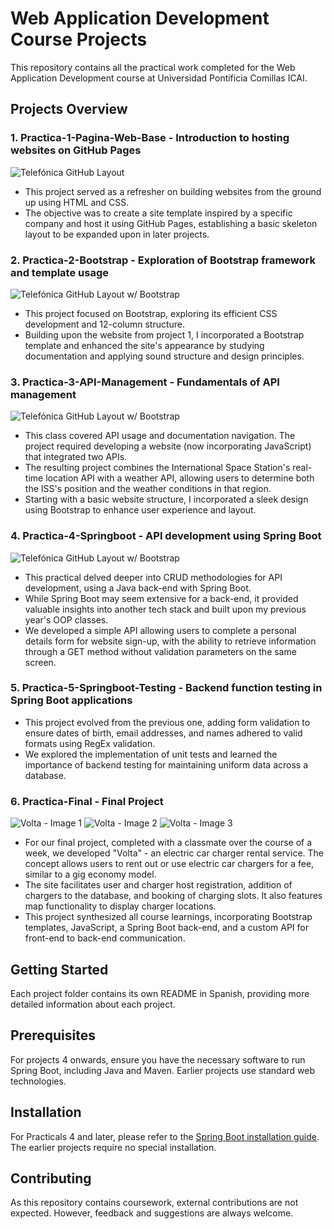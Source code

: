 # Web Application Development Course Projects

This repository contains all the practical work completed for the Web Application Development course at Universidad Pontificia Comillas ICAI.

## Projects Overview

### 1. Practica-1-Pagina-Web-Base - Introduction to hosting websites on GitHub Pages
![Telefónica GitHub Layout](./repo-images/Practical-1-Github-Pages.png)
- This project served as a refresher on building websites from the ground up using HTML and CSS.
- The objective was to create a site template inspired by a specific company and host it using GitHub Pages, establishing a basic skeleton layout to be expanded upon in later projects.

### 2. Practica-2-Bootstrap - Exploration of Bootstrap framework and template usage
![Telefónica GitHub Layout w/ Bootstrap](./repo-images/Practical-2-Bootstrap-Template.png)
- This project focused on Bootstrap, exploring its efficient CSS development and 12-column structure.
- Building upon the website from project 1, I incorporated a Bootstrap template and enhanced the site's appearance by studying documentation and applying sound structure and design principles.

### 3. Practica-3-API-Management - Fundamentals of API management
![Telefónica GitHub Layout w/ Bootstrap](./repo-images/Practical-3-ISS-API.png)
- This class covered API usage and documentation navigation. The project required developing a website (now incorporating JavaScript) that integrated two APIs.
- The resulting project combines the International Space Station's real-time location API with a weather API, allowing users to determine both the ISS's position and the weather conditions in that region.
- Starting with a basic website structure, I incorporated a sleek design using Bootstrap to enhance user experience and layout.

### 4. Practica-4-Springboot - API development using Spring Boot
![Telefónica GitHub Layout w/ Bootstrap](./repo-images/Practical-4-FORM.png)
- This practical delved deeper into CRUD methodologies for API development, using a Java back-end with Spring Boot.
- While Spring Boot may seem extensive for a back-end, it provided valuable insights into another tech stack and built upon my previous year's OOP classes.
- We developed a simple API allowing users to complete a personal details form for website sign-up, with the ability to retrieve information through a GET method without validation parameters on the same screen.

### 5. Practica-5-Springboot-Testing - Backend function testing in Spring Boot applications
- This project evolved from the previous one, adding form validation to ensure dates of birth, email addresses, and names adhered to valid formats using RegEx validation.
- We explored the implementation of unit tests and learned the importance of backend testing for maintaining uniform data across a database.

### 6. Practica-Final - Final Project
![Volta - Image 1](./repo-images/final-proj-1.png)
![Volta - Image 2](./repo-images/final-proj-2.png)
![Volta - Image 3](./repo-images/final-proj-3.png)
- For our final project, completed with a classmate over the course of a week, we developed "Volta" - an electric car charger rental service. The concept allows users to rent out or use electric car chargers for a fee, similar to a gig economy model.
- The site facilitates user and charger host registration, addition of chargers to the database, and booking of charging slots. It also features map functionality to display charger locations.
- This project synthesized all course learnings, incorporating Bootstrap templates, JavaScript, a Spring Boot back-end, and a custom API for front-end to back-end communication.

## Getting Started

Each project folder contains its own README in Spanish, providing more detailed information about each project.

## Prerequisites

For projects 4 onwards, ensure you have the necessary software to run Spring Boot, including Java and Maven. Earlier projects use standard web technologies.

## Installation

For Practicals 4 and later, please refer to the [Spring Boot installation guide](https://spring.io/guides/gs/spring-boot). The earlier projects require no special installation.

## Contributing

As this repository contains coursework, external contributions are not expected. However, feedback and suggestions are always welcome.

